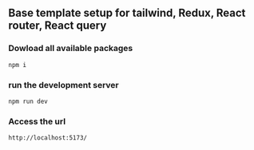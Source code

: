 ## Base template setup for tailwind, Redux, React router, React query

### Dowload all available packages

```
npm i
```

### run the development server

```
npm run dev
```

### Access the url

```
http://localhost:5173/
```
